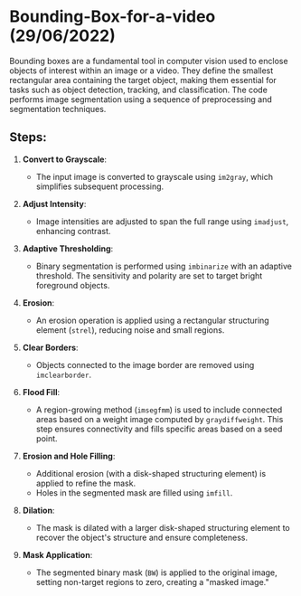 # Bounding-Box-for-a-video (29/06/2022)
Bounding boxes are a fundamental tool in computer vision used to enclose objects of interest within an image or a video. They define the smallest rectangular area containing the target object, making them essential for tasks such as object detection, tracking, and classification. The code  performs image segmentation using a sequence of preprocessing and segmentation techniques.

## Steps:

1. **Convert to Grayscale**: 
   - The input image is converted to grayscale using `im2gray`, which simplifies subsequent processing.

2. **Adjust Intensity**:
   - Image intensities are adjusted to span the full range using `imadjust`, enhancing contrast.

3. **Adaptive Thresholding**:
   - Binary segmentation is performed using `imbinarize` with an adaptive threshold. The sensitivity and polarity are set to target bright foreground objects.

4. **Erosion**:
   - An erosion operation is applied using a rectangular structuring element (`strel`), reducing noise and small regions.

5. **Clear Borders**:
   - Objects connected to the image border are removed using `imclearborder`.

6. **Flood Fill**:
   - A region-growing method (`imsegfmm`) is used to include connected areas based on a weight image computed by `graydiffweight`. This step ensures connectivity and fills specific areas based on a seed point.

7. **Erosion and Hole Filling**:
   - Additional erosion (with a disk-shaped structuring element) is applied to refine the mask.
   - Holes in the segmented mask are filled using `imfill`.

8. **Dilation**:
   - The mask is dilated with a larger disk-shaped structuring element to recover the object's structure and ensure completeness.

9. **Mask Application**:
   - The segmented binary mask (`BW`) is applied to the original image, setting non-target regions to zero, creating a "masked image."

